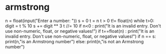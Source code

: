 # armstrong
n = float(input("Enter a number: "))
s = 0
t = n
t > 0
t!= float(n)
while t>0:  
   digit = t % 10
   s += digit ** 3
   t //= 10
if n<0 :
  print("It is an invalid entry. Don't use non-numeric, float, or negative values!")
if t==float(n) :
  print("It is an invalid entry. Don't use non-numeric, float, or negative values!")
if n == s:
   print(n,"is an Armstrong number")
else:
   print(n,"is not an Armstrong number")
